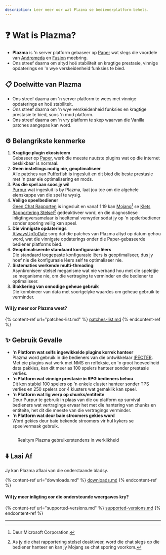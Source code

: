 ```yaml
---
description: Leer meer oor wat Plazma se bedienerplatform behels.
---
```


# ❓ Wat is Plazma?

- **Plazma** is 'n server platform gebaseer op [Paper](https://github.com/PaperMC/Paper) wat slegs die voordele van [Andromeda](https://github.com/EarendelArchived/Andromeda) en [Fusion](https://github.com/RuinedTechnologyUnify/Fusion) meebring.
- Ons streef daarna om altyd hoë stabiliteit en kragtige prestasie, vinnige opdaterings en 'n wye verskeidenheid funksies te bied.

## 📋 Doelwitte van Plazma <a href="#id-1" id="id-1"></a>

- Ons streef daarna om 'n server platform te wees met vinnige opdaterings en hoë stabiliteit.
- Ons streef daarna om 'n wye verskeidenheid funksies en kragtige prestasie te bied, soos 'n mod platform.
- Ons streef daarna om 'n vry platform te skep waarvan die Vanilla patches aangepas kan word.

## ⚙️ Belangrikste kenmerke <a href="#id-2" id="id-2"></a>

1. **Kragtige plugin ekosisteem**\
   Gebaseer op [Paper](https://github.com/PaperMC/Paper), werk die meeste nuutste plugins wat op die internet beskikbaar is normaal.
2. **Geen instellings nodig nie, geoptimaliseer**\
   Alle patches van [Pufferfish](https://github.com/pufferfish-gg/Pufferfish) is ingesluit en dit bied die beste prestasie met 'n paar eie optimalisering en mods.
3. **Pas die spel aan soos jy wil**\
   [Purpur](https://github.com/PurpurMC/Purpur) wat ingesluit is by Plazma, laat jou toe om die algehele eienskappe van die spel te wysig.
4. **Veilige speelbediener**\
   [Geen Chat Rapporten](https://github.com/Aizistral-Studios/No-Chat-Reports) is ingesluit en vanaf 1.19 kan [Mojang](#user-content-fn-2)[^2] se [Klets Rapportering Stelsel](#user-content-fn-3)[^3] gedeaktiveer word, en die diagnostiese inligtingversamelaar is heeltemal verwyder sodat jy op 'n spelerbediener sonder sporing veilig kan speel.
5. **Die vinnigste opdaterings**\
   [AlwaysUpToDate](https://github.com/PlazmaMC/AlwaysUpToDate) sorg dat die patches van Plazma altyd op datum gehou word, wat die vinnigste opdaterings onder die Paper-gebaseerde bediener platforms bied.
6. **Geoptimaliseerde standaard konfigurasie lêers**\
   Die standaard toegepaste konfigurasie lêers is geoptimaliseer, dus jy hoef nie die konfigurasie lêers self te optimaliseer nie.
7. **Sistematies werkende multi-threading**\
   Asynkroniseer stelsel meganisme wat nie verband hou met die speletjie se meganisme nie, om die vertraging te verminder en die bediener te optimaliseer.
8. **Blokkering van onnodige geheue gebruik**\
   Die kombineer van data met soortgelyke waardes om geheue gebruik te verminder.

#### Wil jy meer oor Plazma weet? <a href="#etc-1" id="etc-1"></a>

{% content-ref url="patches-list.md" %}
[patches-list.md](patches-list.md)
{% endcontent-ref %}

## ✨ Gebruik Gevalle <a href="#id-3" id="id-3"></a>

- **'n Platform wat selfs ingewikkelde plugins korrek hanteer**\
  Plazma word gebruik in die bedieners van die ontwikkelaar [IPECTER](https://github.com/IPECTER). Met eie plugins wat werk met NMS en refleksie, en 'n groot hoeveelheid data pakkies, kan dit meer as 100 spelers hanteer sonder prestasie verlies.
- **'n Platform wat vinnige prestasie in RPG bedieners behou**\
  Dit kon stabiel 100 spelers op 'n enkele cluster hanteer sonder TPS verlies en 250 spelers oor 4 klusters wat gemaklik kan speel.
- **'n Platform wat lig werp op chunks/entiteite**\
  Deur Purpur te gebruik in plaas van die ou platform op survival bedieners wat vertragings ervaar het met die hantering van chunks en entiteite, het dit die meeste van die vertragings verminder.
- **'n Platform wat deur baie stroomers gekies word**\
  Word gekies deur baie bekende stroomers vir hul kykers se speelvermaak gebruik.

<figure>
   <img src="https://badge.plazmamc.org/internal/bstats" alt="">
   
   <figcaption><p>Realtym Plazma gebruikerstendens in werklikheid</p></figcaption>
</figure>

## ⬇️ Laai Af

Jy kan Plazma aflaai van die onderstaande bladsy.

{% content-ref url="downloads.md" %}
[downloads.md](downloads.md)
{% endcontent-ref %}

#### Wil jy meer inligting oor die ondersteunde weergawes kry?

{% content-ref url="supported-versions.md" %}
[supported-versions.md](supported-versions.md)
{% endcontent-ref %}

***

[^1]: Bukkit, CraftBukkit, Spigot plugins en Paper, Pufferfish, Purpur plugins.

[^2]: Deur Microsoft Corporation.

[^3]: As jy die chat rapportering stelsel deaktiveer, word die chat slegs op die bediener hanteer en kan jy Mojang se chat sporing voorkom.

[^4]: Tyd wat die spel staak om die stelsel meganisme te laat werk.
